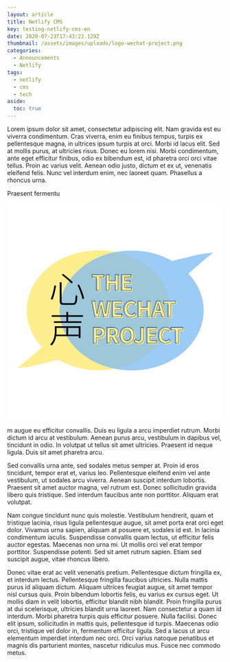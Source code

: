 ```yaml
---
layout: article
title: Netlify CMS
key: testing-netlify-cms-en
date: 2020-07-23T17:43:22.129Z
thumbnail: /assets/images/uploads/logo-wechat-project.png
categories:
  - Announcements
  - Netlify
tags:
  - netlify
  - cms
  - tech
aside:
  toc: true
---
```

Lorem ipsum dolor sit amet, consectetur adipiscing elit. Nam gravida est eu viverra condimentum. Cras viverra, enim eu finibus tempus, turpis ex pellentesque magna, in ultrices ipsum turpis at orci. Morbi id lacus elit. Sed at mollis purus, at ultricies risus. Donec eu lorem nisi. Morbi condimentum, ante eget efficitur finibus, odio ex bibendum est, id pharetra orci orci vitae tellus. Proin ac varius velit. Aenean odio justo, dictum et ex ut, venenatis eleifend felis. Nunc vel interdum enim, nec laoreet quam. Phasellus a rhoncus urna.

Praesent fermentu

![](/assets/images/uploads/logo-wechat-project.png "Wechat project logo")

m augue eu efficitur convallis. Duis eu ligula a arcu imperdiet rutrum. Morbi dictum id arcu at vestibulum. Aenean purus arcu, vestibulum in dapibus vel, tincidunt in odio. In volutpat ut tellus sit amet ultricies. Praesent id neque ligula. Duis sit amet pharetra arcu.

Sed convallis urna ante, sed sodales metus semper at. Proin id eros tincidunt, tempor erat et, varius leo. Pellentesque eleifend enim vel ante vestibulum, ut sodales arcu viverra. Aenean suscipit interdum lobortis. Praesent sit amet auctor magna, vel rutrum est. Donec sollicitudin gravida libero quis tristique. Sed interdum faucibus ante non porttitor. Aliquam erat volutpat.

Nam congue tincidunt nunc quis molestie. Vestibulum hendrerit, quam et tristique lacinia, risus ligula pellentesque augue, sit amet porta erat orci eget dolor. Vivamus urna sapien, aliquam at posuere et, sodales id est. In lacinia condimentum iaculis. Suspendisse convallis quam lectus, ut efficitur felis auctor egestas. Maecenas non urna mi. Ut mollis orci vel erat tempor porttitor. Suspendisse potenti. Sed sit amet rutrum sapien. Etiam sed suscipit augue, vitae rhoncus libero.

Donec vitae erat ac velit venenatis pretium. Pellentesque dictum fringilla ex, et interdum lectus. Pellentesque fringilla faucibus ultricies. Nulla mattis purus id aliquam dictum. Aliquam ultrices feugiat augue, sit amet tempor nisl cursus quis. Proin bibendum lobortis felis, eu varius ex cursus eget. Ut mollis diam in velit lobortis, efficitur blandit nibh blandit. Proin fringilla purus at dui scelerisque, ultricies blandit urna laoreet. Nam consectetur a quam id interdum. Morbi pharetra turpis quis efficitur posuere. Nulla facilisi. Donec elit ipsum, sollicitudin in mattis quis, pellentesque id turpis. Maecenas odio orci, tristique vel dolor in, fermentum efficitur ligula. Sed a lacus ut arcu elementum imperdiet interdum nec orci. Orci varius natoque penatibus et magnis dis parturient montes, nascetur ridiculus mus. Fusce nec commodo metus.